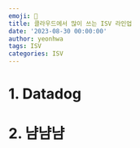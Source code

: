 ```yaml
---
emoji: 🎇
title: 클라우드에서 많이 쓰는 ISV 라인업
date: '2023-08-30 00:00:00'
author: yeonhwa
tags: ISV
categories: ISV
---
```




# 1. Datadog 

# 2. 냠냠냠


